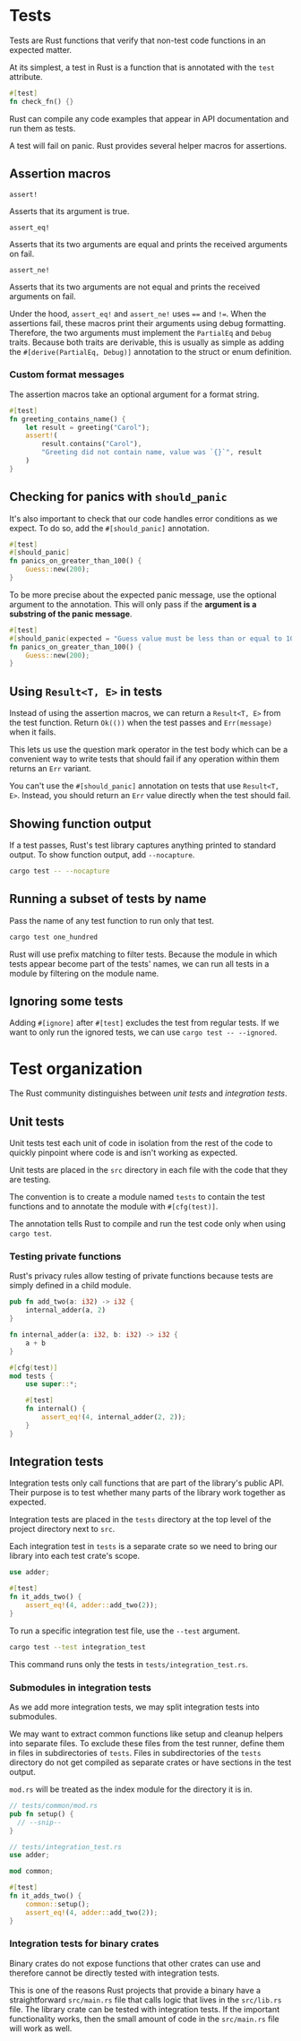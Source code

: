 # Tests

Tests are Rust functions that verify that non-test code functions in an expected matter.

At its simplest, a test in Rust is a function that is annotated with the `test` attribute.

```rs
#[test]
fn check_fn() {}
```

Rust can compile any code examples that appear in API documentation and run them as tests.

A test will fail on panic. Rust provides several helper macros for assertions.

## Assertion macros

`assert!`

Asserts that its argument is true.

`assert_eq!`

Asserts that its two arguments are equal and prints the received arguments on fail.

`assert_ne!`

Asserts that its two arguments are not equal and prints the received arguments on fail.

Under the hood, `assert_eq!` and `assert_ne!` uses `==` and `!=`. When the assertions fail, these macros print their arguments using debug formatting. Therefore, the two arguments must implement the `PartialEq` and `Debug` traits. Because both traits are derivable, this is usually as simple as adding the `#[derive(PartialEq, Debug)]` annotation to the struct or enum definition.

### Custom format messages

The assertion macros take an optional argument for a format string.

```rs
#[test]
fn greeting_contains_name() {
    let result = greeting("Carol");
    assert!(
        result.contains("Carol"),
        "Greeting did not contain name, value was `{}`", result
    )
}
```

## Checking for panics with `should_panic`

It's also important to check that our code handles error conditions as we expect. To do so, add the `#[should_panic]` annotation.

```rs
#[test]
#[should_panic]
fn panics_on_greater_than_100() {
    Guess::new(200);
}
```

To be more precise about the expected panic message, use the optional argument to the annotation. This will only pass if the **argument is a substring of the panic message**.

```rs
#[test]
#[should_panic(expected = "Guess value must be less than or equal to 100")]
fn panics_on_greater_than_100() {
    Guess::new(200);
}
```

## Using `Result<T, E>` in tests

Instead of using the assertion macros, we can return a `Result<T, E>` from the test function. Return `Ok(())` when the test passes and `Err(message)` when it fails.

This lets us use the question mark operator in the test body which can be a convenient way to write tests that should fail if any operation within them returns an `Err` variant.

You can't use the `#[should_panic]` annotation on tests that use `Result<T, E>`. Instead, you should return an `Err` value directly when the test should fail.

## Showing function output

If a test passes, Rust's test library captures anything printed to standard output. To show function output, add `--nocapture`.

```bash
cargo test -- --nocapture
```

## Running a subset of tests by name

Pass the name of any test function to run only that test.

```bash
cargo test one_hundred
```

Rust will use prefix matching to filter tests. Because the module in which tests appear become part of the tests' names, we can run all tests in a module by filtering on the module name.

## Ignoring some tests

Adding `#[ignore]` after `#[test]` excludes the test from regular tests. If we want to only run the ignored tests, we can use `cargo test -- --ignored`.

# Test organization

The Rust community distinguishes between _unit tests_ and _integration tests_.

## Unit tests

Unit tests test each unit of code in isolation from the rest of the code to quickly pinpoint where code is and isn't working as expected.

Unit tests are placed in the `src` directory in each file with the code that they are testing.

The convention is to create a module named `tests` to contain the test functions and to annotate the module with `#[cfg(test)]`.

The annotation tells Rust to compile and run the test code only when using `cargo test`.

### Testing private functions

Rust's privacy rules allow testing of private functions because tests are simply defined in a child module.

```rs
pub fn add_two(a: i32) -> i32 {
    internal_adder(a, 2)
}

fn internal_adder(a: i32, b: i32) -> i32 {
    a + b
}

#[cfg(test)]
mod tests {
    use super::*;

    #[test]
    fn internal() {
        assert_eq!(4, internal_adder(2, 2));
    }
}
```

## Integration tests

Integration tests only call functions that are part of the library's public API. Their purpose is to test whether many parts of the library work together as expected.

Integration tests are placed in the `tests` directory at the top level of the project directory next to `src`.

Each integration test in `tests` is a separate crate so we need to bring our library into each test crate's scope.

```rs
use adder;

#[test]
fn it_adds_two() {
    assert_eq!(4, adder::add_two(2));
}
```

To run a specific integration test file, use the `--test` argument.

```bash
cargo test --test integration_test
```

This command runs only the tests in `tests/integration_test.rs`.

### Submodules in integration tests

As we add more integration tests, we may split integration tests into submodules.

We may want to extract common functions like setup and cleanup helpers into separate files. To exclude these files from the test runner, define them in files in subdirectories of `tests`. Files in subdirectories of the `tests` directory do not get compiled as separate crates or have sections in the test output.

`mod.rs` will be treated as the index module for the directory it is in.

```rs
// tests/common/mod.rs
pub fn setup() {
  // --snip--
}

// tests/integration_test.rs
use adder;

mod common;

#[test]
fn it_adds_two() {
    common::setup();
    assert_eq!(4, adder::add_two(2));
}
```

### Integration tests for binary crates

Binary crates do not expose functions that other crates can use and therefore cannot be directly tested with integration tests.

This is one of the reasons Rust projects that provide a binary have a straightforward `src/main.rs` file that calls logic that lives in the `src/lib.rs` file. The library crate can be tested with integration tests. If the important functionality works, then the small amount of code in the `src/main.rs` file will work as well.
